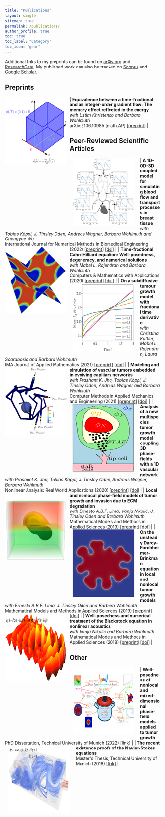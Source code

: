 ```yaml
---
title: "Publications"
layout: single
sitemap: true
permalink: /publications/
author_profile: true
toc: true
toc_label: "Category"
toc_icon: "gear"
---
```


Additional links to my preprints can be found on [arXiv.org](https://arxiv.org/a/fritz_m_1.html) and [ResearchGate](https://www.researchgate.net/profile/Marvin-Fritz).
My published work can also be tracked on [Scopus](https://www.scopus.com/authid/detail.uri?authorId=57203966182) and [Google Scholar](https://scholar.google.com/citations?user=UXscgtgAAAAJ&hl=en).

## Preprints

| <img src="/assets/images/equivalence.png" width="200" height="220" alt="" align="left" style="display:block;margin-bottom:10px;margin-left:auto;margin-right:auto;padding-left: 0px;padding-right: 10px;" /> **Equivalence between a time-fractional and an integer-order gradient flow: The memory effect reflected in the energy** <br> _with Ustim Khristenko and Barbara Wohlmuth_ <br> arXiv:2106.10985 [math.AP] [[preprint](https://arxiv.org/abs/2106.10985)] |


## Peer-Reviewed Scientific Articles

| <img src="/assets/images/1d0d3d.png" width="200" height="220" alt="" align="left" style="display:block;margin-bottom:10px;margin-left:auto;margin-right:auto;padding-left: 10px;padding-right: 20px;" /> **A 1D-0D-3D coupled model for simulating blood flow and transport processes in breast tissue** <br> _with Tobias Köppl, J. Tinsley Oden, Andreas Wagner, Barbara Wohlmuth and Chengyue Wu_ <br> International Journal for Numerical Methods in Biomedical Engineering (2022) [[preprint](https://arxiv.org/abs/2201.05392)] [[doi](https://doi.org/10.1002/cnm.3612)] |
| <img src="/assets/images/timefractional.png" width="200" height="220" alt="" align="left" style="display:block;margin-bottom:10px;margin-left:auto;margin-right:auto;padding-left: 0px;padding-right: 10px;" /> **Time-fractional Cahn-Hilliard equation: Well-posedness, degeneracy, and numerical solutions** <br> _with Mabel L. Rajendran and Barbara Wohlmuth_ <br> Computers & Mathematics with Applications (2020) [[preprint](https://arxiv.org/abs/2104.03096)] [[doi](https://doi.org/10.1016/j.camwa.2022.01.002)] |
| <img src="/assets/images/subdiffusive.png" width="200" height="220" alt="" align="left" style="display:block;margin-bottom:10px;margin-left:auto;margin-right:auto;padding-left: 10px;padding-right: 20px;" /> **On a subdiffusive tumour growth model with fractional time derivative** <br> _with Christina Kuttler, Mabel L. Rajendran, Laura Scarabosio and Barbara Wohlmuth_ <br> IMA Journal of Applied Mathematics (2021) [[preprint](https://arxiv.org/abs/2006.10670)] [[doi](https://doi.org/10.1093/imamat/hxab009)] |
| <img src="/assets/images/modeling.png" width="200" height="220" alt="" align="left" style="display:block;margin-bottom:10px;margin-left:auto;margin-right:auto;padding-left: 0px;padding-right: 10px;" /> **Modeling and simulation of vascular tumors embedded in evolving capillary networks** <br> _with Prashant K. Jha, Tobias Köppl, J. Tinsley Oden, Andreas Wagner and Barbara Wohlmuth_ <br> Computer Methods in Applied Mechanics and Engineering (2021) [[preprint](https://arxiv.org/abs/2101.10183)] [[doi](https://doi.org/10.1016/j.cma.2021.113975)] |
| <img src="/assets/images/3d1d_3.png" width="200" height="220" alt="" align="left" style="display:block;margin-bottom:10px;margin-left:auto;margin-right:auto;padding-left: 10px;padding-right: 20px;" /> **Analysis of a new multispecies tumor growth model coupling 3D phase-fields with a 1D vascular network** <br> _with Prashant K. Jha, Tobias Köppl, J. Tinsley Oden, Andreas Wagner, Barbara Wohlmuth_ <br> Nonlinear Analysis: Real World Applications (2020) [[preprint](https://arxiv.org/abs/2006.10477)] [[doi](https://doi.org/10.1016/j.nonrwa.2021.103331)] |
| <img src="/assets/images/ecm.png" width="200" height="220" alt="" align="left" style="display:block;margin-bottom:10px;margin-left:auto;margin-right:auto;padding-left: 0px;padding-right: 10px;" /> **Local and nonlocal phase-field models of tumor growth and invasion due to ECM degradation** <br> _with Ernesto A.B.F. Lima, Vanja Nikolić, J. Tinsley Oden and Barbara Wohlmuth_ <br> Mathematical Models and Methods in Applied Sciences (2019) [[preprint](https://arxiv.org/abs/1906.07788)] [[doi](https://doi.org/10.1142/S0218202519500519)] |
| <img src="/assets/images/dfb.png" width="200" height="220" alt="" align="left" style="display:block;margin-bottom:10px;margin-left:auto;margin-right:auto;padding-left: 10px;padding-right: 20px;" /> **On the unsteady Darcy-Forchheimer-Brinkman equation in local and nonlocal tumor growth models** <br> _with Ernesto A.B.F. Lima, J. Tinsley Oden and Barbara Wohlmuth_ <br> Mathematical Models and Methods in Applied Sciences (2019) [[preprint](https://arxiv.org/abs/1812.08872)] [[doi](https://doi.org/10.1142/S0218202519500325)] |
| <img src="/assets/images/blackstock.png" width="200" height="220" alt="" align="left" style="display:block;margin-bottom:10px;margin-left:auto;margin-right:auto;padding-left: 0px;padding-right: 10px;" /> **Well-posedness and numerical treatment of the Blackstock equation in nonlinear acoustics** <br> _with Vanja Nikolić and Barbara Wohlmuth_ <br> Mathematical Models and Methods in Applied Sciences (2018) [[preprint](https://arxiv.org/abs/1806.05227)] [[doi](https://doi.org/10.1016/j.camwa.2022.01.002)] |

## Other

| <img src="/assets/images/phd.png" width="200" height="220" alt="" align="left" style="display:block;margin-bottom:10px;margin-left:auto;margin-right:auto;padding-left: 10px;padding-right: 20px;" /> **Well-posedness of nonlocal and mixed-dimensional phase-field models applied to tumor growth** <br> PhD Dissertation, Technical University of Munich (2022) [[link](http://mediatum.ub.tum.de/?id=1633726)] |
| <img src="/assets/images/navier.png" width="200" height="220" alt="" align="left" style="display:block;margin-bottom:10px;margin-left:auto;margin-right:auto;padding-left: 10px;padding-right: 20px;" /> **The recent existence proofs of the Navier-Stokes equations** <br> Master's Thesis, Technical University of Munich (2018) [[link](http://mediatum.ub.tum.de/?id=1633726)] |

<!--| <img src="/assets/images/ResearchLCS.png" width="200" height="220" alt="" align="left" style="display:block;margin-bottom:10px;margin-left:auto;margin-right:auto;padding-left: 0px;padding-right: 10px;" /> **Lagrangian coherent structures in three-dimensional steady flows** <br> Bachelor's Thesis, Technical University of Munich (2014) [[link](https://escholarship.mcgill.ca/concern/theses/xk81jq05j)] |
-->